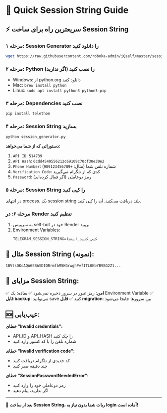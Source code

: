 # 🚀 Quick Session String Guide

## ⚡ **سریعترین راه برای ساخت Session String**

### **مرحله ۱: Session Generator را دانلود کنید**
```bash
wget https://raw.githubusercontent.com/roboka-admin/iQself/master/session_generator.py
```

### **مرحله ۲: Python را نصب کنید** (اگر ندارید)
- Windows: از python.org دانلود کنید
- Mac: `brew install python`
- Linux: `sudo apt install python3 python3-pip`

### **مرحله ۳: Dependencies نصب کنید**
```bash
pip install telethon
```

### **مرحله ۴: Session String بسازید**
```bash
python session_generator.py
```

**دستوراتی که از شما می‌خواهد:**
1. `API ID`: `514739`
2. `API Hash`: `6cdd4549556212c69109c70cf30e30e2`
3. `Phone Number`: شماره تلفن شما (مثال: `+989123456789`)
4. `Verification Code`: کدی که از تلگرام می‌گیرید
5. `Password`: رمز دوعاملی (اگر فعال کرده‌اید)

### **مرحله ۵: Session String را کپی کنید**
در انتهای process، یک session string بلند دریافت می‌کنید. آن را کپی کنید.

### **مرحله ۶: در Render تنظیم کنید**
1. به سرویس self-bot خود در Render بروید
2. Environment Variables:
   ```
   TELEGRAM_SESSION_STRING=کپی_کنید_اینجا
   ```

## 🎯 **مثال Session String (نمونه):**
```
1BVtsOKcAQA6EBASDIORrmfbM5KGrwghPvf1TL0KbYB9BG2Z1...
```

## 🔐 **مزایای Session String:**
✅ **امن**: رمز عبور در سرور ذخیره نمی‌شود
✅ **ساده**: یک Environment Variable
✅ **قابل backup**: می‌توانید save کنید
✅ **قابل migration**: بین سرورها جابجا می‌شود

## 🆘 **عیب‌یابی:**

**خطای "Invalid credentials":**
- API_ID و API_HASH را چک کنید
- شماره تلفن را با کد کشور وارد کنید

**خطای "Invalid verification code":**
- کد جدیدی از تلگرام دریافت کنید
- چند دقیقه صبر کنید

**خطای "SessionPasswordNeededError":**
- رمز دوعاملی خود را وارد کنید
- اگر ندارید، پیام دهید

---

**🎉 بعد از ساخت Session String، ربات شما بدون نیاز به login آماده است!**